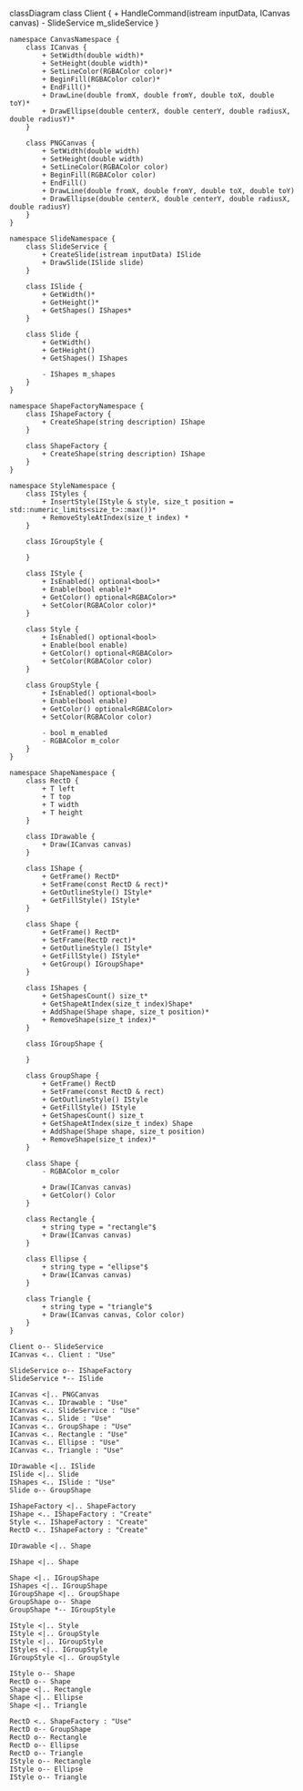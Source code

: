 classDiagram
    class Client {
        + HandleCommand(istream inputData, ICanvas canvas)
        - SlideService m_slideService
    }

    namespace CanvasNamespace {
        class ICanvas {
            + SetWidth(double width)*
            + SetHeight(double width)*
            + SetLineColor(RGBAColor color)*
            + BeginFill(RGBAColor color)*
            + EndFill()*
            + DrawLine(double fromX, double fromY, double toX, double toY)*
            + DrawEllipse(double centerX, double centerY, double radiusX, double radiusY)*
        }

        class PNGCanvas {
            + SetWidth(double width)
            + SetHeight(double width)
            + SetLineColor(RGBAColor color)
            + BeginFill(RGBAColor color)
            + EndFill()
            + DrawLine(double fromX, double fromY, double toX, double toY)
            + DrawEllipse(double centerX, double centerY, double radiusX, double radiusY)
        }
    }

    namespace SlideNamespace {
        class SlideService {
            + CreateSlide(istream inputData) ISlide
            + DrawSlide(ISlide slide)
        }

        class ISlide {
            + GetWidth()*
            + GetHeight()*
            + GetShapes() IShapes*
        }

        class Slide {
            + GetWidth()
            + GetHeight()
            + GetShapes() IShapes

            - IShapes m_shapes
        }
    }    

    namespace ShapeFactoryNamespace {
        class IShapeFactory {
            + CreateShape(string description) IShape
        }

        class ShapeFactory {
            + CreateShape(string description) IShape
        }
    }

    namespace StyleNamespace {
        class IStyles {
            + InsertStyle(IStyle & style, size_t position = std::numeric_limits<size_t>::max())*
            + RemoveStyleAtIndex(size_t index) *
        }

        class IGroupStyle {

        }

        class IStyle {
            + IsEnabled() optional<bool>*
            + Enable(bool enable)*
            + GetColor() optional<RGBAColor>*
            + SetColor(RGBAColor color)*
        }

        class Style {
            + IsEnabled() optional<bool>
            + Enable(bool enable)
            + GetColor() optional<RGBAColor>
            + SetColor(RGBAColor color)
        }

        class GroupStyle {
            + IsEnabled() optional<bool>
            + Enable(bool enable)
            + GetColor() optional<RGBAColor>
            + SetColor(RGBAColor color)

            - bool m_enabled
            - RGBAColor m_color
        }
    }

    namespace ShapeNamespace {
        class RectD {
            + T left
            + T top
            + T width
            + T height
        }

        class IDrawable {
            + Draw(ICanvas canvas)
        }

        class IShape {
            + GetFrame() RectD*
            + SetFrame(const RectD & rect)*
            + GetOutlineStyle() IStyle*
            + GetFillStyle() IStyle*
        }

        class Shape {
            + GetFrame() RectD*
            + SetFrame(RectD rect)*
            + GetOutlineStyle() IStyle*
            + GetFillStyle() IStyle*
            + GetGroup() IGroupShape*
        }

        class IShapes {
            + GetShapesCount() size_t*
            + GetShapeAtIndex(size_t index)Shape*
            + AddShape(Shape shape, size_t position)*
            + RemoveShape(size_t index)*
        }

        class IGroupShape {

        }

        class GroupShape {
            + GetFrame() RectD
            + SetFrame(const RectD & rect)
            + GetOutlineStyle() IStyle
            + GetFillStyle() IStyle
            + GetShapesCount() size_t
            + GetShapeAtIndex(size_t index) Shape
            + AddShape(Shape shape, size_t position)
            + RemoveShape(size_t index)*
        }

        class Shape {
            - RGBAColor m_color

            + Draw(ICanvas canvas)
            + GetColor() Color 
        }

        class Rectangle {
            + string type = "rectangle"$
            + Draw(ICanvas canvas)
        }

        class Ellipse {
            + string type = "ellipse"$
            + Draw(ICanvas canvas)
        }

        class Triangle {
            + string type = "triangle"$
            + Draw(ICanvas canvas, Color color)
        }
    }

    Client o-- SlideService
    ICanvas <.. Client : "Use"

    SlideService o-- IShapeFactory
    SlideService *-- ISlide

    ICanvas <|.. PNGCanvas
    ICanvas <.. IDrawable : "Use"
    ICanvas <.. SlideService : "Use"
    ICanvas <.. Slide : "Use"
    ICanvas <.. GroupShape : "Use"
    ICanvas <.. Rectangle : "Use"
    ICanvas <.. Ellipse : "Use"
    ICanvas <.. Triangle : "Use"

    IDrawable <|.. ISlide
    ISlide <|.. Slide
    IShapes <.. ISlide : "Use"
    Slide o-- GroupShape

    IShapeFactory <|.. ShapeFactory
    IShape <.. IShapeFactory : "Create"
    Style <.. IShapeFactory : "Create"
    RectD <.. IShapeFactory : "Create"

    IDrawable <|.. Shape

    IShape <|.. Shape

    Shape <|.. IGroupShape
    IShapes <|.. IGroupShape
    IGroupShape <|.. GroupShape
    GroupShape o-- Shape
    GroupShape *-- IGroupStyle

    IStyle <|.. Style
    IStyle <|.. GroupStyle
    IStyle <|.. IGroupStyle
    IStyles <|.. IGroupStyle
    IGroupStyle <|.. GroupStyle

    IStyle o-- Shape
    RectD o-- Shape
    Shape <|.. Rectangle
    Shape <|.. Ellipse
    Shape <|.. Triangle

    RectD <.. ShapeFactory : "Use"
    RectD o-- GroupShape
    RectD o-- Rectangle
    RectD o-- Ellipse
    RectD o-- Triangle
    IStyle o-- Rectangle
    IStyle o-- Ellipse
    IStyle o-- Triangle
